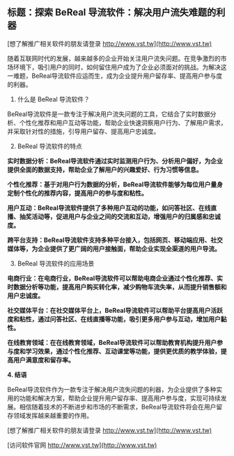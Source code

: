 ## **标题：探索 BeReal 导流软件：解决用户流失难题的利器**

[想了解推广相关软件的朋友请登录 http://www.vst.tw](http://www.vst.tw)

随着互联网时代的发展，越来越多的企业开始关注用户流失问题。在竞争激烈的市场环境下，吸引用户的同时，如何留住用户成为了企业必须面对的挑战。为解决这一难题，BeReal导流软件应运而生，成为企业提升用户留存率、提高用户参与度的利器。

1. 什么是 BeReal 导流软件？

BeReal导流软件是一款专注于解决用户流失问题的工具，它结合了实时数据分析、个性化推荐和用户互动等功能，帮助企业快速洞察用户行为、了解用户需求，并采取针对性的措施，引导用户留存、提高用户忠诚度。

2. BeReal 导流软件的特点

**实时数据分析：BeReal导流软件通过实时监测用户行为、分析用户偏好，为企业提供全面的数据支持，帮助企业了解用户的兴趣爱好、行为习惯等信息。**

**个性化推荐：基于对用户行为数据的分析，BeReal导流软件能够为每位用户量身定制个性化的推荐内容，提高用户的参与度和粘性。**

**用户互动：BeReal导流软件提供了多种用户互动的功能，如问答社区、在线直播、抽奖活动等，促进用户与企业之间的交流和互动，增强用户的归属感和忠诚度。**

**跨平台支持：BeReal导流软件支持多种平台接入，包括网页、移动端应用、社交媒体等，为企业提供了更广阔的用户接触面，帮助企业实现全渠道的用户导流。**

3. BeReal 导流软件的应用场景

**电商行业：在电商行业，BeReal导流软件可以帮助电商企业通过个性化推荐、实时数据分析等功能，提高用户购买转化率，减少购物车流失率，从而提升销售额和用户忠诚度。**

**社交媒体平台：在社交媒体平台上，BeReal导流软件可以帮助平台提高用户活跃度和粘性，通过问答社区、在线直播等功能，吸引更多用户参与互动，增加用户黏性。**

**在线教育领域：在在线教育领域，BeReal导流软件可以帮助教育机构提升用户参与度和学习效果，通过个性化推荐、互动课堂等功能，提供更优质的教学体验，提高用户满意度和留存率。**

**4. 结语**

BeReal导流软件作为一款专注于解决用户流失问题的利器，为企业提供了多种实用的功能和解决方案，帮助企业提升用户留存率、提高用户参与度，实现可持续发展。相信随着技术的不断进步和市场的不断需求，BeReal导流软件将会在用户留存领域发挥越来越重要的作用。

[想了解推广相关软件的朋友请登录 http://www.vst.tw](http://www.vst.tw)


[访问软件官网 http://www.vst.tw](http://www.vst.tw)
